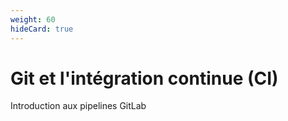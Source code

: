 ```yaml
---
weight: 60
hideCard: true
---
```


# Git et l'intégration continue (CI)
Introduction aux pipelines GitLab